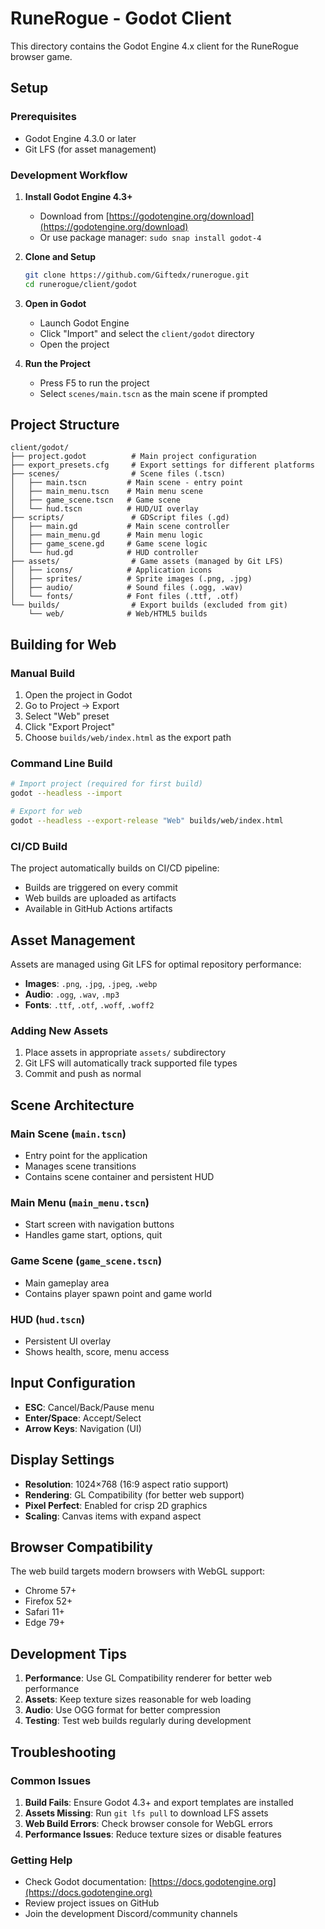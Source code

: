 # RuneRogue - Godot Client

This directory contains the Godot Engine 4.x client for the RuneRogue browser game.

## Setup

### Prerequisites

- Godot Engine 4.3.0 or later
- Git LFS (for asset management)

### Development Workflow

1. **Install Godot Engine 4.3+**
   - Download from [https://godotengine.org/download](https://godotengine.org/download)
   - Or use package manager: `sudo snap install godot-4`

2. **Clone and Setup**
   ```bash
   git clone https://github.com/Giftedx/runerogue.git
   cd runerogue/client/godot
   ```

3. **Open in Godot**
   - Launch Godot Engine
   - Click "Import" and select the `client/godot` directory
   - Open the project

4. **Run the Project**
   - Press F5 to run the project
   - Select `scenes/main.tscn` as the main scene if prompted

## Project Structure

```
client/godot/
├── project.godot          # Main project configuration
├── export_presets.cfg     # Export settings for different platforms
├── scenes/                # Scene files (.tscn)
│   ├── main.tscn         # Main scene - entry point
│   ├── main_menu.tscn    # Main menu scene
│   ├── game_scene.tscn   # Game scene
│   └── hud.tscn          # HUD/UI overlay
├── scripts/               # GDScript files (.gd)
│   ├── main.gd           # Main scene controller
│   ├── main_menu.gd      # Main menu logic
│   ├── game_scene.gd     # Game scene logic
│   └── hud.gd            # HUD controller
├── assets/                # Game assets (managed by Git LFS)
│   ├── icons/            # Application icons
│   ├── sprites/          # Sprite images (.png, .jpg)
│   ├── audio/            # Sound files (.ogg, .wav)
│   └── fonts/            # Font files (.ttf, .otf)
└── builds/                # Export builds (excluded from git)
    └── web/              # Web/HTML5 builds
```

## Building for Web

### Manual Build

1. Open the project in Godot
2. Go to Project → Export
3. Select "Web" preset
4. Click "Export Project"
5. Choose `builds/web/index.html` as the export path

### Command Line Build

```bash
# Import project (required for first build)
godot --headless --import

# Export for web
godot --headless --export-release "Web" builds/web/index.html
```

### CI/CD Build

The project automatically builds on CI/CD pipeline:
- Builds are triggered on every commit
- Web builds are uploaded as artifacts
- Available in GitHub Actions artifacts

## Asset Management

Assets are managed using Git LFS for optimal repository performance:

- **Images**: `.png`, `.jpg`, `.jpeg`, `.webp`
- **Audio**: `.ogg`, `.wav`, `.mp3`  
- **Fonts**: `.ttf`, `.otf`, `.woff`, `.woff2`

### Adding New Assets

1. Place assets in appropriate `assets/` subdirectory
2. Git LFS will automatically track supported file types
3. Commit and push as normal

## Scene Architecture

### Main Scene (`main.tscn`)
- Entry point for the application
- Manages scene transitions
- Contains scene container and persistent HUD

### Main Menu (`main_menu.tscn`)
- Start screen with navigation buttons
- Handles game start, options, quit

### Game Scene (`game_scene.tscn`)
- Main gameplay area
- Contains player spawn point and game world

### HUD (`hud.tscn`)
- Persistent UI overlay
- Shows health, score, menu access

## Input Configuration

- **ESC**: Cancel/Back/Pause menu
- **Enter/Space**: Accept/Select
- **Arrow Keys**: Navigation (UI)

## Display Settings

- **Resolution**: 1024×768 (16:9 aspect ratio support)
- **Rendering**: GL Compatibility (for better web support)
- **Pixel Perfect**: Enabled for crisp 2D graphics
- **Scaling**: Canvas items with expand aspect

## Browser Compatibility

The web build targets modern browsers with WebGL support:

- Chrome 57+
- Firefox 52+
- Safari 11+
- Edge 79+

## Development Tips

1. **Performance**: Use GL Compatibility renderer for better web performance
2. **Assets**: Keep texture sizes reasonable for web loading
3. **Audio**: Use OGG format for better compression
4. **Testing**: Test web builds regularly during development

## Troubleshooting

### Common Issues

1. **Build Fails**: Ensure Godot 4.3+ and export templates are installed
2. **Assets Missing**: Run `git lfs pull` to download LFS assets
3. **Web Build Errors**: Check browser console for WebGL errors
4. **Performance Issues**: Reduce texture sizes or disable features

### Getting Help

- Check Godot documentation: [https://docs.godotengine.org](https://docs.godotengine.org)
- Review project issues on GitHub
- Join the development Discord/community channels